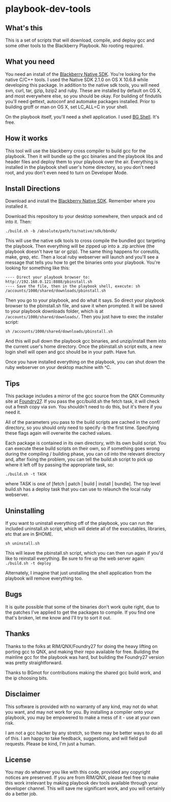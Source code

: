 playbook-dev-tools
==================

## What's this

This is a set of scripts that will download, compile, and deploy gcc and some other tools to the Blackberry Playbook. No rooting required.

## What you need

You need an install of the [Blackberry Native SDK][pbdevtools]. You're looking for the native C/C++ tools. I used the Native SDK 2.1.0 on OS X 10.6.8 while developing this package. In addition to the native sdk tools, you will need svn, curl, tar, gzip, bzip2 and ruby. These are installed by default on OS X, and most everywhere else, so you should be okay. For building of findutils you'll need gettext, autoconf and automake packages installed. Prior to building groff or man on OS X, set LC_ALL=C in your shell.

On the playbook itself, you'll need a shell application. I used [BG Shell][bgshell]. It's free.

## How it works

This tool will use the blackberry cross compiler to build gcc for the playbook. Then it will bundle up the gcc binaries and the playbook libs and header files and deploy them to your playbook over the air. Everything is installed in the playbook shell user's home directory, so you don't need root, and you don't even need to turn on Developer Mode.

## Install Directions

Download and install the [Blackberry Native SDK][pbdevtools]. Remember where you installed it.

Download this repository to your desktop somewhere, then unpack and cd into it. Then:

    ./build.sh -b /absolute/path/to/native/sdk/bbndk/

This will use the native sdk tools to cross compile the bundled gcc targeting the playbook. Then everything will be zipped up into a .zip archive (the playbook doesn't have tar or gzip). The same thing happens for coreutils, make, grep, etc. Then a local ruby webserver will launch and you'll see a message that tells you how to get the binaries onto your playbook. You're looking for something like this:

    ---- Direct your playbook browser to: http://192.168.0.121:8888/pbinstall.sh
    ---- Save the file, then in the playbook shell, execute: sh /accounts/1000/shared/downloads/pbinstall.sh

Then you go to your playbook, and do what it says. So direct your playbook browser to the pbinstall.sh file, and save it when prompted. It will be saved to your playbook downloads folder, which is at `/accounts/1000/shared/downloads/`. Then you just have to exec the installer script:

    sh /accounts/1000/shared/downloads/pbinstall.sh

And this will pull down the playbook gcc binaries, and unzip/install them into the current user's home directory. Once the pbinstall.sh script exits, a new login shell will open and gcc should be in your path. Have fun.

Once you have installed everything on the playbook, you can shut down the ruby webserver on your desktop machine with ^C.

## Tips

This package includes a mirror of the gcc source from the QNX Community site at [Foundry27][foundry27]. If you pass the gcc/build.sh the fetch task, it will check out a fresh copy via svn. You shouldn't need to do this, but it's there if you need it.

All of the parameters you pass to the build scripts are cached in the conf/ directory, so you should only need to specify -b the first time. Specifying these flags again will overwrite the cached values.

Each package is contained in its own directory, with its own build script. You can execute these build scripts on their own, so if something goes wrong during the compiling / building phase, you can cd into the relevant directory and, after fixing the problem, you can tell the build.sh script to pick up where it left off by passing the appropriate task, so:

    ./build.sh -t TASK

where TASK is one of [fetch | patch | build | install | bundle]. The top level build.sh has a deploy task that you can use to relaunch the local ruby webserver.

## Uninstalling

If you want to uninstall everything off of the playbook, you can run the included uninstall.sh script, which will delete all of the executables, libraries, etc that are in $HOME.

    sh uninstall.sh

This will leave the pbinstall.sh script, which you can then run again if you'd like to reinstall everything. Be sure to fire up the web server again: `./build.sh -t deploy`

Alternately, I imagine that just unstalling the shell application from the playbook will remove everything too.

## Bugs

It is quite possible that some of the binaries don't work quite right, due to the patches I've applied to get the packages to compile. If you find one that's broken, let me know and I'll try to sort it out. 

## Thanks

Thanks to the folks at RIM/QNX/Foundry27 for doing the heavy lifting on porting gcc to QNX, and making their repo available for free. Building the mainline gcc for the playbook was hard, but building the Foundry27 version was pretty straightforward.

Thanks to BGmot for contributions making the shared gcc build work, and the ip choosing bits.

## Disclaimer

This software is provided with no warranty of any kind, may not do what you want, and may not work for you. By installing a compiler onto your playbook, you may be empowered to make a mess of it - use at your own risk.

I am not a gcc hacker by any stretch, so there may be better ways to do all of this. I am happy to take feedback, suggestions, and will field pull requests. Please be kind, I'm just a human.

## License

You may do whatever you like with this code, provided any copyright notices are preserved. If you are from RIM/QNX, please feel free to make this work irrelevant by making playbook dev tools available through your developer channel. This will save me significant work, and you will certainly do a better job.


[pbdevtools]: https://developer.blackberry.com/native/download/
[bgshell]: https://appworld.blackberry.com/webstore/content/87835/?lang=en
[foundry27]: http://community.qnx.com/sf/sfmain/do/home
